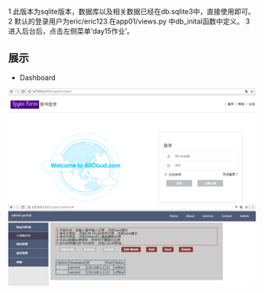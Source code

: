   1 此版本为sqlite版本，数据库以及相关数据已经在db.sqlite3中，直接使用即可。
  2 默认的登录用户为eric/eric123.在app01/views.py 中db_inital函数中定义。
  3 进入后台后，点击左侧菜单‘day15作业’。

## 展示
* Dashboard

![image](https://github.com/CHUNL09/Python-everyday-practice/blob/master/Day15_homework/show_pictures/login.png)
![image](https://github.com/CHUNL09/Python-everyday-practice/blob/master/Day15_homework/show_pictures/edit_table.png)
